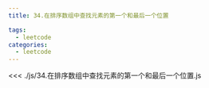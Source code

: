 ```yaml
---
title: 34.在排序数组中查找元素的第一个和最后一个位置

tags:
  - leetcode
categories:
  - leetcode
---
```


<<< ./js/34.在排序数组中查找元素的第一个和最后一个位置.js
